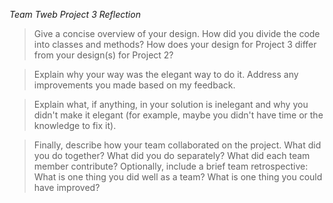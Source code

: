 *Team Tweb Project 3 Reflection*

>Give a concise overview of your design. How did you divide the code into classes and methods? 
>How does your design for Project 3 differ from your design(s) for Project 2?



>Explain why your way was the elegant way to do it. Address any improvements you made based on my feedback.



>Explain what, if anything, in your solution is inelegant and why you didn't make it elegant 
>(for example, maybe you didn't have time or the knowledge to fix it).



>Finally, describe how your team collaborated on the project. What did you do together? What did you do separately? 
>What did each team member contribute? Optionally, include a brief team retrospective: What is one thing you did well as a team? 
>What is one thing you could have improved?
